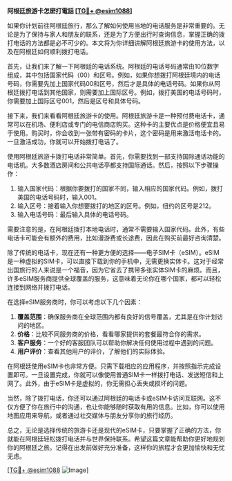 **阿根廷旅游卡怎麽打電話 [[TG💪+ @esim1088](https://t.me/s/esim1088)]**

如果你计划前往阿根廷旅行，那么了解如何使用当地的电话服务是非常重要的。无论是为了保持与家人和朋友的联系，还是为了方便出行时查询信息，掌握正确的拨打电话的方法都是必不可少的。本文将为你详细讲解阿根廷旅游卡的使用方法，以及在阿根廷如何顺利拨打电话。

首先，让我们来了解一下阿根廷的电话系统。阿根廷的电话号码通常由10位数字组成，其中包括国家代码（00）和区号。例如，如果你想拨打阿根廷境内的电话号码，你需要先加上国家代码00和区号，然后才是具体的电话号码。如果你从阿根廷拨打电话到其他国家，则需要加上国际区号。例如，拨打美国的电话号码时，你需要加上国际区号001，然后是区号和具体号码。

接下来，我们来看看阿根廷旅游卡的使用。阿根廷旅游卡是一种预付费电话卡，通常可以在机场、便利店或专门的电信商店购买。这种卡的主要优点是价格便宜且易于使用。购买时，你会收到一张带有密码的卡片，这个密码是用来激活电话卡的。一旦激活成功，你就可以开始拨打电话了。

使用阿根廷旅游卡拨打电话非常简单。首先，你需要找到一部支持国际通话功能的电话机。大多数酒店房间和公共电话亭都支持国际通话。然后，按照以下步骤操作：

1. 输入国家代码：根据你要拨打的国家不同，输入相应的国家代码。例如，拨打美国的电话号码时，输入001。
2. 输入区号：接着输入你想要拨打的地区的区号。例如，纽约的区号是212。
3. 输入电话号码：最后输入具体的电话号码。

需要注意的是，在阿根廷拨打本地电话时，通常不需要输入国家代码。此外，有些电话卡可能会有额外的费用，比如漫游费或长途费，因此在购买前最好咨询清楚。

除了传统的电话卡，现在还有一种更方便的选择——电子SIM卡（eSIM）。eSIM是一种虚拟的SIM卡，可以直接下载到你的手机中，无需更换实体卡。这对于经常出国旅行的人来说是一个福音，因为它省去了携带多张实体SIM卡的麻烦。而且，许多eSIM服务商提供全球覆盖的服务，这意味着无论你在哪个国家，都可以轻松连接到网络并拨打电话。

在选择eSIM服务商时，你可以考虑以下几个因素：

1. **覆盖范围**：确保服务商在全球范围内都有良好的信号覆盖，尤其是在你计划访问的地区。
2. **价格**：比较不同服务商的价格，看看哪家提供的套餐最符合你的需求。
3. **客户服务**：一个好的客服团队可以帮助你解决任何使用过程中遇到的问题。
4. **用户评价**：查看其他用户的评价，了解他们的实际体验。

在阿根廷使用eSIM卡也非常方便。只需下载相应的应用程序，并按照指示完成设置即可。一旦设置完成，你就可以像使用普通SIM卡一样拨打电话、发送短信和上网了。此外，由于eSIM卡是虚拟的，你无需担心丢失或损坏的问题。

当然，除了拨打电话，你还可以通过阿根廷的电话卡或eSIM卡访问互联网。这不仅方便了你在旅行中的沟通，也让你能够随时获取有用的信息。比如，你可以使用地图应用来导航，或者通过社交媒体与朋友分享你的旅行经历。

总之，无论是选择传统的旅游卡还是现代的eSIM卡，只要掌握了正确的方法，你就能在阿根廷轻松拨打电话并与世界保持联系。希望这篇文章能帮助你更好地规划你的阿根廷之旅。记得在出发前做好充分准备，这样你的旅程才会更加愉快和无忧无虑。

[[TG💪+ @esim1088](https://t.me/s/esim1088) ![Image](https://i.postimg.cc/4NQfJmqS/Snipaste-2025-05-13-00-14-12.png)]
